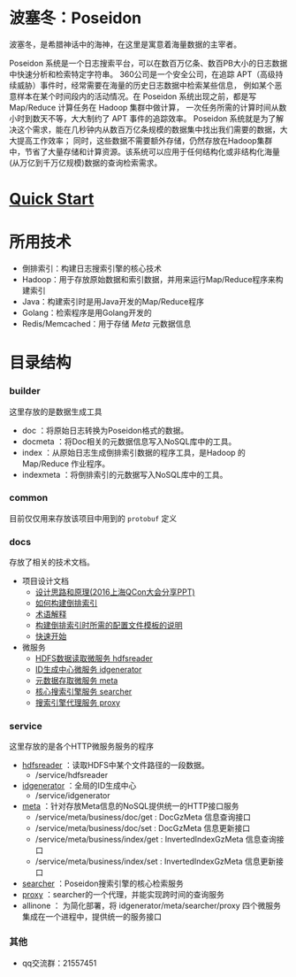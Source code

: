 # 波塞冬：Poseidon

波塞冬，是希腊神话中的海神，在这里是寓意着海量数据的主宰者。

Poseidon 系统是一个日志搜索平台，可以在数百万亿条、数百PB大小的日志数据中快速分析和检索特定字符串。
360公司是一个安全公司，在追踪 APT（高级持续威胁）事件时，经常需要在海量的历史日志数据中检索某些信息，
例如某个恶意样本在某个时间段内的活动情况。在 Poseidon 系统出现之前，都是写 Map/Reduce 计算任务在 Hadoop 集群中做计算，
一次任务所需的计算时间从数小时到数天不等，大大制约了 APT 事件的追踪效率。
Poseidon 系统就是为了解决这个需求，能在几秒钟内从数百万亿条规模的数据集中找出我们需要的数据，大大提高工作效率；
同时，这些数据不需要额外存储，仍然存放在Hadoop集群中，节省了大量存储和计算资源。该系统可以应用于任何结构化或非结构化海量(从万亿到千万亿规模)数据的查询检索需求。

# [Quick Start](docs/get_started.md)

# 所用技术

- 倒排索引：构建日志搜索引擎的核心技术
- Hadoop：用于存放原始数据和索引数据，并用来运行Map/Reduce程序来构建索引
- Java：构建索引时是用Java开发的Map/Reduce程序
- Golang：检索程序是用Golang开发的
- Redis/Memcached：用于存储 *Meta* 元数据信息


# 目录结构

### builder

这里存放的是数据生成工具

- doc ：将原始日志转换为Poseidon格式的数据。
- docmeta ：将Doc相关的元数据信息写入NoSQL库中的工具。
- index ：从原始日志生成倒排索引数据的程序工具，是Hadoop 的 Map/Reduce 作业程序。
- indexmeta ：将倒排索引的元数据写入NoSQL库中的工具。

### common

目前仅仅用来存放该项目中用到的 `protobuf` 定义

### docs 

存放了相关的技术文档。

* 项目设计文档
    * [设计思路和原理(2016上海QCon大会分享PPT)](docs/design_detail.pdf)
    * [如何构建倒排索引](docs/build_inverted_index.md)
    * [术语解释](docs/component.md)
    * [构建倒排索引时所需的配置文件模板的说明](docs/config.md)
    * [快速开始](docs/get_started.md)
* 微服务
    * [HDFS数据读取微服务 hdfsreader](docs/hdfs_reader.md)
    * [ID生成中心微服务 idgenerator](docs/id_generator.md)
    * [元数据存取微服务 meta](docs/meta.md)
    * [核心搜索引擎服务 searcher](docs/searcher.md)
    * [搜索引擎代理服务 proxy](docs/proxy.md)


### service

这里存放的是各个HTTP微服务服务的程序

* [hdfsreader](docs/hdfs_reader.md) ：读取HDFS中某个文件路径的一段数据。 
    * /service/hdfsreader
* [idgenerator](docs/id_generator.md) ：全局的ID生成中心
    * /service/idgenerator
* [meta](docs/meta.md) ：针对存放Meta信息的NoSQL提供统一的HTTP接口服务
    * /service/meta/business/doc/get : DocGzMeta 信息查询接口
	* /service/meta/business/doc/set : DocGzMeta 信息更新接口
    * /service/meta/business/index/get : InvertedIndexGzMeta 信息查询接口
	* /service/meta/business/index/set : InvertedIndexGzMeta 信息更新接口
* [searcher](docs/searcher.md) ：Poseidon搜索引擎的核心检索服务
* [proxy](docs/proxy.md) ：searcher的一个代理，并能实现跨时间的查询服务
* allinone ： 为简化部署，将 idgenerator/meta/searcher/proxy 四个微服务集成在一个进程中，提供统一的服务接口

### 其他

* qq交流群：21557451
